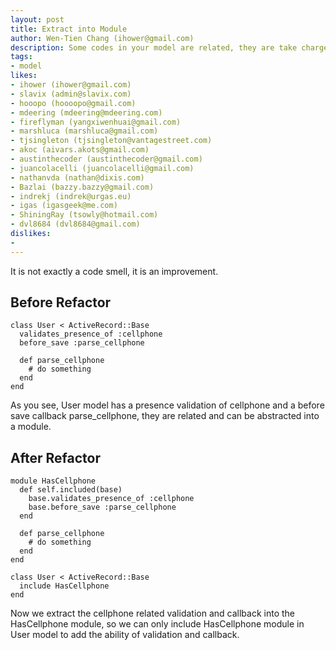 ```yaml
---
layout: post
title: Extract into Module
author: Wen-Tien Chang (ihower@gmail.com)
description: Some codes in your model are related, they are take charge of the same things, such as logging and authorization. We can extract these codes into a module to reuse them.
tags:
- model
likes:
- ihower (ihower@gmail.com)
- slavix (admin@slavix.com)
- hooopo (hoooopo@gmail.com)
- mdeering (mdeering@mdeering.com)
- fireflyman (yangxiwenhuai@gmail.com)
- marshluca (marshluca@gmail.com)
- tjsingleton (tjsingleton@vantagestreet.com)
- akoc (aivars.akots@gmail.com)
- austinthecoder (austinthecoder@gmail.com)
- juancolacelli (juancolacelli@gmail.com)
- nathanvda (nathan@dixis.com)
- Bazlai (bazzy.bazzy@gmail.com)
- indrekj (indrek@urgas.eu)
- igas (igasgeek@me.com)
- ShiningRay (tsowly@hotmail.com)
- dvl8684 (dvl8684@gmail.com)
dislikes:
- 
---
```

It is not exactly a code smell, it is an improvement.

Before Refactor
---------------

    class User < ActiveRecord::Base
      validates_presence_of :cellphone
      before_save :parse_cellphone
    
      def parse_cellphone
        # do something
      end
    end

As you see, User model has a presence validation of cellphone and a before save callback parse_cellphone, they are related and can be abstracted into a module.

After Refactor
--------------

    module HasCellphone
      def self.included(base)
        base.validates_presence_of :cellphone
        base.before_save :parse_cellphone
      end

      def parse_cellphone
        # do something
      end
    end
    
    class User < ActiveRecord::Base
      include HasCellphone
    end

Now we extract the cellphone related validation and  callback into the HasCellphone module, so we can only include HasCellphone module in User model to add the ability of validation and callback.
